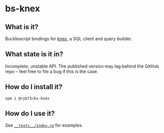 # bs-knex

## What is it?
Bucklescript bindings for [knex](https://www.npmjs.com/package/knex), a SQL client and query builder.

## What state is it in?
Incomplete, unstable API. The published version may lag behind the GitHub repo – feel free to file a bug if this is the case.

## How do I install it?
```
npm i @ryb73/bs-knex
```

## How do I use it?
See [`__tests__/index.re`](__tests__/index.re) for examples.
